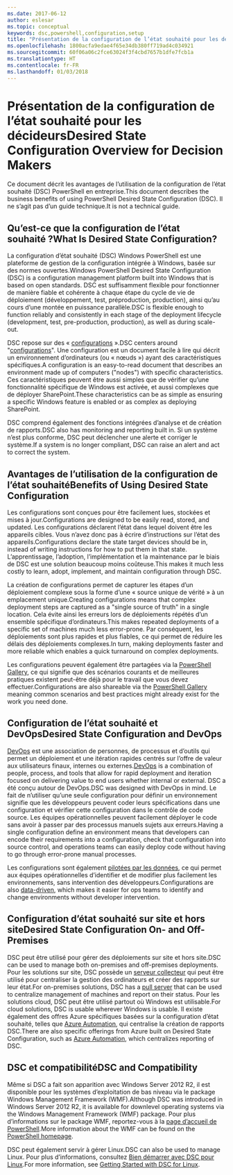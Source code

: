 ```yaml
---
ms.date: 2017-06-12
author: eslesar
ms.topic: conceptual
keywords: dsc,powershell,configuration,setup
title: "Présentation de la configuration de l’état souhaité pour les décideurs"
ms.openlocfilehash: 1800acfa9edae4f65e34db380ff719ad4c034921
ms.sourcegitcommit: 60f06a06c2fce63024f3f4cbd7657b1dfe7fcb1a
ms.translationtype: HT
ms.contentlocale: fr-FR
ms.lasthandoff: 01/03/2018
---
```

# <a name="desired-state-configuration-overview-for-decision-makers"></a><span data-ttu-id="8b949-103">Présentation de la configuration de l’état souhaité pour les décideurs</span><span class="sxs-lookup"><span data-stu-id="8b949-103">Desired State Configuration Overview for Decision Makers</span></span>

<span data-ttu-id="8b949-104">Ce document décrit les avantages de l’utilisation de la configuration de l’état souhaité (DSC) PowerShell en entreprise.</span><span class="sxs-lookup"><span data-stu-id="8b949-104">This document describes the business benefits of using PowerShell Desired State Configuration (DSC).</span></span> <span data-ttu-id="8b949-105">Il ne s’agit pas d’un guide technique.</span><span class="sxs-lookup"><span data-stu-id="8b949-105">It is not a technical guide.</span></span>

## <a name="what-is-desired-state-configuration"></a><span data-ttu-id="8b949-106">Qu’est-ce que la configuration de l’état souhaité ?</span><span class="sxs-lookup"><span data-stu-id="8b949-106">What Is Desired State Configuration?</span></span>

<span data-ttu-id="8b949-107">La configuration d’état souhaité (DSC) Windows PowerShell est une plateforme de gestion de la configuration intégrée à Windows, basée sur des normes ouvertes.</span><span class="sxs-lookup"><span data-stu-id="8b949-107">Windows PowerShell Desired State Configuration (DSC) is a configuration management platform built into Windows that is based on open standards.</span></span> <span data-ttu-id="8b949-108">DSC est suffisamment flexible pour fonctionner de manière fiable et cohérente à chaque étape du cycle de vie de déploiement (développement, test, préproduction, production), ainsi qu’au cours d’une montée en puissance parallèle.</span><span class="sxs-lookup"><span data-stu-id="8b949-108">DSC is flexible enough to function reliably and consistently in each stage of the deployment lifecycle (development, test, pre-production, production), as well as during scale-out.</span></span> 

<span data-ttu-id="8b949-109">DSC repose sur des « [configurations](https://msdn.microsoft.com/en-us/powershell/dsc/configurations) ».</span><span class="sxs-lookup"><span data-stu-id="8b949-109">DSC centers around "[configurations](https://msdn.microsoft.com/en-us/powershell/dsc/configurations)".</span></span>
<span data-ttu-id="8b949-110">Une configuration est un document facile à lire qui décrit un environnement d’ordinateurs (ou « nœuds ») ayant des caractéristiques spécifiques.</span><span class="sxs-lookup"><span data-stu-id="8b949-110">A configuration is an easy-to-read document that describes an environment made up of computers ("nodes") with specific characteristics.</span></span> <span data-ttu-id="8b949-111">Ces caractéristiques peuvent être aussi simples que de vérifier qu’une fonctionnalité spécifique de Windows est activée, et aussi complexes que de déployer SharePoint.</span><span class="sxs-lookup"><span data-stu-id="8b949-111">These characteristics can be as simple as ensuring a specific Windows feature is enabled or as complex as deploying SharePoint.</span></span> 

<span data-ttu-id="8b949-112">DSC comprend également des fonctions intégrées d’analyse et de création de rapports.</span><span class="sxs-lookup"><span data-stu-id="8b949-112">DSC also has monitoring and reporting built in.</span></span> <span data-ttu-id="8b949-113">Si un système n’est plus conforme, DSC peut déclencher une alerte et corriger le système.</span><span class="sxs-lookup"><span data-stu-id="8b949-113">If a system is no longer compliant, DSC can raise an alert and act to correct the system.</span></span> 

## <a name="benefits-of-using-desired-state-configuration"></a><span data-ttu-id="8b949-114">Avantages de l’utilisation de la configuration de l’état souhaité</span><span class="sxs-lookup"><span data-stu-id="8b949-114">Benefits of Using Desired State Configuration</span></span>

<span data-ttu-id="8b949-115">Les configurations sont conçues pour être facilement lues, stockées et mises à jour.</span><span class="sxs-lookup"><span data-stu-id="8b949-115">Configurations are designed to be easily read, stored, and updated.</span></span> <span data-ttu-id="8b949-116">Les configurations déclarent l’état dans lequel doivent être les appareils cibles. Vous n’avez donc pas à écrire d’instructions sur l’état des appareils.</span><span class="sxs-lookup"><span data-stu-id="8b949-116">Configurations declare the state target devices should be in, instead of writing instructions for how to put them in that state.</span></span> <span data-ttu-id="8b949-117">L’apprentissage, l’adoption, l’implémentation et la maintenance par le biais de DSC est une solution beaucoup moins coûteuse.</span><span class="sxs-lookup"><span data-stu-id="8b949-117">This makes it much less costly to learn, adopt, implement, and maintain configuration through DSC.</span></span> 

<span data-ttu-id="8b949-118">La création de configurations permet de capturer les étapes d’un déploiement complexe sous la forme d’une « source unique de vérité » à un emplacement unique.</span><span class="sxs-lookup"><span data-stu-id="8b949-118">Creating configurations means that complex deployment steps are captured as a "single source of truth" in a single location.</span></span> <span data-ttu-id="8b949-119">Cela évite ainsi les erreurs lors de déploiements répétés d’un ensemble spécifique d’ordinateurs.</span><span class="sxs-lookup"><span data-stu-id="8b949-119">This makes repeated deployments of a specific set of machines much less error-prone.</span></span> <span data-ttu-id="8b949-120">Par conséquent, les déploiements sont plus rapides et plus fiables, ce qui permet de réduire les délais des déploiements complexes.</span><span class="sxs-lookup"><span data-stu-id="8b949-120">In turn, making deployments faster and more reliable which enables a quick turnaround on complex deployments.</span></span>

<span data-ttu-id="8b949-121">Les configurations peuvent également être partagées via la [PowerShell Gallery](https://powershellgallery.com), ce qui signifie que des scénarios courants et de meilleures pratiques existent peut-être déjà pour le travail que vous devez effectuer.</span><span class="sxs-lookup"><span data-stu-id="8b949-121">Configurations are also shareable via the [PowerShell Gallery](https://powershellgallery.com) meaning common scenarios and best practices might already exist for the work you need done.</span></span>


## <a name="desired-state-configuration-and-devops"></a><span data-ttu-id="8b949-122">Configuration de l’état souhaité et DevOps</span><span class="sxs-lookup"><span data-stu-id="8b949-122">Desired State Configuration and DevOps</span></span>

<span data-ttu-id="8b949-123">[DevOps](http://blogs.technet.com/b/ashleymcglone/archive/2015/11/20/devops-for-n00bs-ie-windows-people.aspx) est une association de personnes, de processus et d’outils qui permet un déploiement et une itération rapides centrés sur l’offre de valeur aux utilisateurs finaux, internes ou externes.</span><span class="sxs-lookup"><span data-stu-id="8b949-123">[DevOps](http://blogs.technet.com/b/ashleymcglone/archive/2015/11/20/devops-for-n00bs-ie-windows-people.aspx) is a combination of people, process, and tools that allow for rapid deployment and iteration focused on delivering value to end users whether internal or external.</span></span> <span data-ttu-id="8b949-124">DSC a été conçu autour de DevOps.</span><span class="sxs-lookup"><span data-stu-id="8b949-124">DSC was designed with DevOps in mind.</span></span> <span data-ttu-id="8b949-125">Le fait de n’utiliser qu’une seule configuration pour définir un environnement signifie que les développeurs peuvent coder leurs spécifications dans une configuration et vérifier cette configuration dans le contrôle de code source. Les équipes opérationnelles peuvent facilement déployer le code sans avoir à passer par des processus manuels sujets aux erreurs.</span><span class="sxs-lookup"><span data-stu-id="8b949-125">Having a single configuration define an environment means that developers can encode their requirements into a configuration, check that configuration into source control, and operations teams can easily deploy code without having to go through error-prone manual processes.</span></span> 

<span data-ttu-id="8b949-126">Les configurations sont également [pilotées par les données](https://msdn.microsoft.com/en-us/powershell/dsc/configdata), ce qui permet aux équipes opérationnelles d’identifier et de modifier plus facilement les environnements, sans intervention des développeurs.</span><span class="sxs-lookup"><span data-stu-id="8b949-126">Configurations are also [data-driven](https://msdn.microsoft.com/en-us/powershell/dsc/configdata), which makes it easier for ops teams to identify and change environments without developer intervention.</span></span> 

## <a name="desired-state-configuration-on--and-off-premises"></a><span data-ttu-id="8b949-127">Configuration d’état souhaité sur site et hors site</span><span class="sxs-lookup"><span data-stu-id="8b949-127">Desired State Configuration On- and Off-Premises</span></span>

<span data-ttu-id="8b949-128">DSC peut être utilisé pour gérer des déploiements sur site et hors site.</span><span class="sxs-lookup"><span data-stu-id="8b949-128">DSC can be used to manage both on-premises and off-premises deployments.</span></span> <span data-ttu-id="8b949-129">Pour les solutions sur site, DSC possède un [serveur collecteur](https://msdn.microsoft.com/en-us/powershell/dsc/pullserver) qui peut être utilisé pour centraliser la gestion des ordinateurs et créer des rapports sur leur état.</span><span class="sxs-lookup"><span data-stu-id="8b949-129">For on-premises solutions, DSC has a [pull server](https://msdn.microsoft.com/en-us/powershell/dsc/pullserver) that can be used to centralize management of machines and report on their status.</span></span> <span data-ttu-id="8b949-130">Pour les solutions cloud, DSC peut être utilisé partout où Windows est utilisable.</span><span class="sxs-lookup"><span data-stu-id="8b949-130">For cloud solutions, DSC is usable wherever Windows is usable.</span></span> <span data-ttu-id="8b949-131">Il existe également des offres Azure spécifiques basées sur la configuration d’état souhaité, telles que [Azure Automation](https://azure.microsoft.com/en-us/documentation/services/automation/), qui centralise la création de rapports DSC.</span><span class="sxs-lookup"><span data-stu-id="8b949-131">There are also specific offerings from Azure built on Desired State Configuration, such as [Azure Automation](https://azure.microsoft.com/en-us/documentation/services/automation/), which centralizes reporting of DSC.</span></span> 

## <a name="dsc-and-compatibility"></a><span data-ttu-id="8b949-132">DSC et compatibilité</span><span class="sxs-lookup"><span data-stu-id="8b949-132">DSC and Compatibility</span></span>

<span data-ttu-id="8b949-133">Même si DSC a fait son apparition avec Windows Server 2012 R2, il est disponible pour les systèmes d’exploitation de bas niveau via le package Windows Management Framework (WMF).</span><span class="sxs-lookup"><span data-stu-id="8b949-133">Although DSC was introduced in Windows Server 2012 R2, it is available for downlevel operating systems via the Windows Management Framework (WMF) package.</span></span> <span data-ttu-id="8b949-134">Pour plus d’informations sur le package WMF, reportez-vous à la [page d’accueil de PowerShell](https://msdn.microsoft.com/en-us/powershell/).</span><span class="sxs-lookup"><span data-stu-id="8b949-134">More information about the WMF can be found on the [PowerShell homepage](https://msdn.microsoft.com/en-us/powershell/).</span></span> 

<span data-ttu-id="8b949-135">DSC peut également servir à gérer Linux.</span><span class="sxs-lookup"><span data-stu-id="8b949-135">DSC can also be used to manage Linux.</span></span> <span data-ttu-id="8b949-136">Pour plus d’informations, consultez [Bien démarrer avec DSC pour Linux](https://msdn.microsoft.com/en-us/powershell/dsc/lnxgettingstarted).</span><span class="sxs-lookup"><span data-stu-id="8b949-136">For more information, see [Getting Started with DSC for Linux](https://msdn.microsoft.com/en-us/powershell/dsc/lnxgettingstarted).</span></span>

